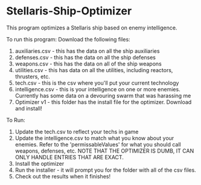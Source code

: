 # Stellaris-Ship-Optimizer
This program optimizes a Stellaris ship based on enemy intelligence.

To run this program:
Download the following files:
1. auxiliaries.csv - this has the data on all the ship auxiliaries
2. defenses.csv - this has the data on all the ship defenses
3. weapons.csv - this has the data on all of the ship weapons
4. utilities.csv - this has data on all the utilities, including reactors, thrusters, etc.
5. tech.csv - this is the csv where you'll put your current technology
6. intelligence.csv - this is your intelligence on one or more enemies. Currently has some data on a devouring swarm that was harassing me
7. Optimizer v1 - this folder has the install file for the optimizer. Download and install!

To Run:
1. Update the tech.csv to reflect your techs in game
2. Update the intelligence.csv to match what you know about your enemies. Refer to the 'permissableValues' for what you should call weapons, defenses, etc. NOTE THAT THE OPTIMIZER IS DUMB, IT CAN ONLY HANDLE ENTRIES THAT ARE EXACT.
3. Install the optimizer
4. Run the installer - it will prompt you for the folder with all of the csv files.
5. Check out the results when it finishes!
